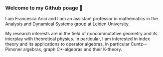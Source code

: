 ### Welcome to my Github poage 👋

<!--
**fraarici/fraarici** is a ✨ _special_ ✨ repository because its `README.md` (this file) appears on your GitHub profile.--->

I am Francesca Arici and I am an assistant professor in mathematics in the Analysis and Dynamical Systems group at Leiden University.

My research interests are in the field of noncommutative geometry and its interplay with theoretical physics. In particular, I am interested in index theory and its applications to operator algebras, in particular Cuntz--Pimsner algebras, graph C*-algebras and their K-theory.

